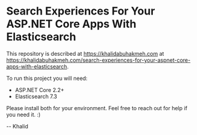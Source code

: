 # Search Experiences For Your ASP.NET Core Apps With Elasticsearch

This repository is described at <https://khalidabuhakmeh.com> at <https://khalidabuhakmeh.com/search-experiences-for-your-aspnet-core-apps-with-elasticsearch>.

To run this project you will need:

- ASP.NET Core 2.2+
- Elasticsearch 7.3

Please install both for your environment. Feel free to reach out for help if you need it. :)

-- Khalid
